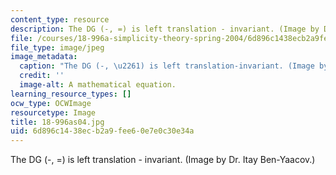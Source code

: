 ```yaml
---
content_type: resource
description: The DG (-, =) is left translation - invariant. (Image by Dr. Itay Ben-Yaacov.)
file: /courses/18-996a-simplicity-theory-spring-2004/6d896c1438ecb2a9fee60e7e0c30e34a_18-996as04.jpg
file_type: image/jpeg
image_metadata:
  caption: "The DG (-, \u2261) is left translation-invariant. (Image by Dr. Itay Ben-Yaacov.)"
  credit: ''
  image-alt: A mathematical equation.
learning_resource_types: []
ocw_type: OCWImage
resourcetype: Image
title: 18-996as04.jpg
uid: 6d896c14-38ec-b2a9-fee6-0e7e0c30e34a
---
```

The DG (-, =) is left translation - invariant. (Image by Dr. Itay Ben-Yaacov.)

